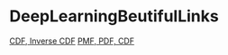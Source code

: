 
# DeepLearningBeutifulLinks

[CDF, Inverse CDF](https://stats.stackexchange.com/questions/212813/help-me-understand-the-quantile-inverse-cdf-function)
[PMF, PDF, CDF](https://www.youtube.com/watch?v=YXLVjCKVP7U)
